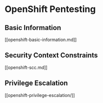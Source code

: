# OpenShift Pentesting

## Basic Information

[[openshift-basic-information.md]]

## Security Context Constraints

[[openshift-scc.md]]

## Privilege Escalation

[[openshift-privilege-escalation/]]

